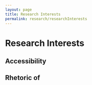 ```yaml
---
layout: page
title: Research Interests
permalink: research/researchInterests
---
```

# Research Interests

## Accessibility

## Rhetoric of 
